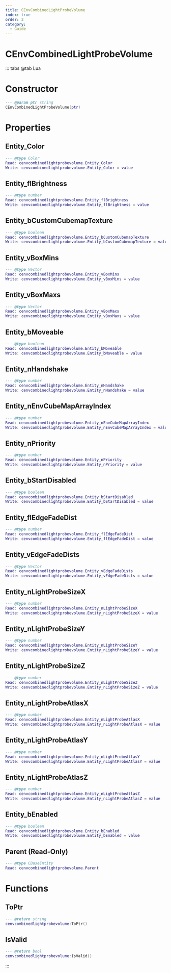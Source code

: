 ```yaml
---
title: CEnvCombinedLightProbeVolume
index: true
order: 2
category:
  - Guide
---
```


# CEnvCombinedLightProbeVolume

::: tabs
@tab Lua
# Constructor
```lua
--- @param ptr string
CEnvCombinedLightProbeVolume(ptr)
```
# Properties
## Entity_Color 
```lua
--- @type Color
Read: cenvcombinedlightprobevolume.Entity_Color
Write: cenvcombinedlightprobevolume.Entity_Color = value
```
## Entity_flBrightness 
```lua
--- @type number
Read: cenvcombinedlightprobevolume.Entity_flBrightness
Write: cenvcombinedlightprobevolume.Entity_flBrightness = value
```
## Entity_bCustomCubemapTexture 
```lua
--- @type boolean
Read: cenvcombinedlightprobevolume.Entity_bCustomCubemapTexture
Write: cenvcombinedlightprobevolume.Entity_bCustomCubemapTexture = value
```
## Entity_vBoxMins 
```lua
--- @type Vector
Read: cenvcombinedlightprobevolume.Entity_vBoxMins
Write: cenvcombinedlightprobevolume.Entity_vBoxMins = value
```
## Entity_vBoxMaxs 
```lua
--- @type Vector
Read: cenvcombinedlightprobevolume.Entity_vBoxMaxs
Write: cenvcombinedlightprobevolume.Entity_vBoxMaxs = value
```
## Entity_bMoveable 
```lua
--- @type boolean
Read: cenvcombinedlightprobevolume.Entity_bMoveable
Write: cenvcombinedlightprobevolume.Entity_bMoveable = value
```
## Entity_nHandshake 
```lua
--- @type number
Read: cenvcombinedlightprobevolume.Entity_nHandshake
Write: cenvcombinedlightprobevolume.Entity_nHandshake = value
```
## Entity_nEnvCubeMapArrayIndex 
```lua
--- @type number
Read: cenvcombinedlightprobevolume.Entity_nEnvCubeMapArrayIndex
Write: cenvcombinedlightprobevolume.Entity_nEnvCubeMapArrayIndex = value
```
## Entity_nPriority 
```lua
--- @type number
Read: cenvcombinedlightprobevolume.Entity_nPriority
Write: cenvcombinedlightprobevolume.Entity_nPriority = value
```
## Entity_bStartDisabled 
```lua
--- @type boolean
Read: cenvcombinedlightprobevolume.Entity_bStartDisabled
Write: cenvcombinedlightprobevolume.Entity_bStartDisabled = value
```
## Entity_flEdgeFadeDist 
```lua
--- @type number
Read: cenvcombinedlightprobevolume.Entity_flEdgeFadeDist
Write: cenvcombinedlightprobevolume.Entity_flEdgeFadeDist = value
```
## Entity_vEdgeFadeDists 
```lua
--- @type Vector
Read: cenvcombinedlightprobevolume.Entity_vEdgeFadeDists
Write: cenvcombinedlightprobevolume.Entity_vEdgeFadeDists = value
```
## Entity_nLightProbeSizeX 
```lua
--- @type number
Read: cenvcombinedlightprobevolume.Entity_nLightProbeSizeX
Write: cenvcombinedlightprobevolume.Entity_nLightProbeSizeX = value
```
## Entity_nLightProbeSizeY 
```lua
--- @type number
Read: cenvcombinedlightprobevolume.Entity_nLightProbeSizeY
Write: cenvcombinedlightprobevolume.Entity_nLightProbeSizeY = value
```
## Entity_nLightProbeSizeZ 
```lua
--- @type number
Read: cenvcombinedlightprobevolume.Entity_nLightProbeSizeZ
Write: cenvcombinedlightprobevolume.Entity_nLightProbeSizeZ = value
```
## Entity_nLightProbeAtlasX 
```lua
--- @type number
Read: cenvcombinedlightprobevolume.Entity_nLightProbeAtlasX
Write: cenvcombinedlightprobevolume.Entity_nLightProbeAtlasX = value
```
## Entity_nLightProbeAtlasY 
```lua
--- @type number
Read: cenvcombinedlightprobevolume.Entity_nLightProbeAtlasY
Write: cenvcombinedlightprobevolume.Entity_nLightProbeAtlasY = value
```
## Entity_nLightProbeAtlasZ 
```lua
--- @type number
Read: cenvcombinedlightprobevolume.Entity_nLightProbeAtlasZ
Write: cenvcombinedlightprobevolume.Entity_nLightProbeAtlasZ = value
```
## Entity_bEnabled 
```lua
--- @type boolean
Read: cenvcombinedlightprobevolume.Entity_bEnabled
Write: cenvcombinedlightprobevolume.Entity_bEnabled = value
```
## Parent (Read-Only)
```lua
--- @type CBaseEntity
Read: cenvcombinedlightprobevolume.Parent
```
# Functions
## ToPtr
```lua
--- @return string
cenvcombinedlightprobevolume:ToPtr()
```
## IsValid
```lua
--- @return bool
cenvcombinedlightprobevolume:IsValid()
```

:::